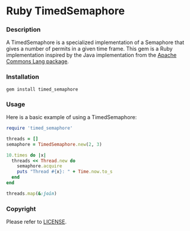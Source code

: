# Ruby TimedSemaphore

### Description

A TimedSemaphore is a specialized implementation of a Semaphore that gives a number of permits in a given time frame. This gem is a Ruby implementation inspired by the Java implementation from the [Apache Commons Lang package](https://commons.apache.org/proper/commons-lang/javadocs/api-3.1/org/apache/commons/lang3/concurrent/TimedSemaphore.html).

### Installation

	gem install timed_semaphore

### Usage

Here is a basic example of using a TimedSemaphore:
```ruby
require 'timed_semaphore'

threads = []
semaphore = TimedSemaphore.new(2, 3)

10.times do |x|
  threads << Thread.new do
    semaphore.acquire
    puts "Thread #{x}: " + Time.now.to_s
  end
end

threads.map(&:join)
```
### Copyright

Please refer to [LICENSE](https://github.com/ssuljic/timed_semaphore/blob/master/LICENSE).
